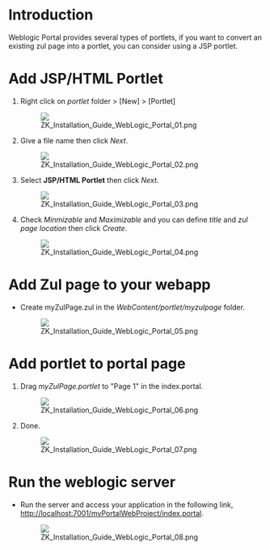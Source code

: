 # Introduction

Weblogic Portal provides several types of portlets, if you want to
convert an existing zul page into a portlet, you can consider using a
JSP portlet.

# Add JSP/HTML Portlet

1.  Right click on *portlet* folder \> \[New\] \> \[Portlet\]
      
    <figure>
    <img src="images/ZK_Installation_Guide_WebLogic_Portal_01.png
    title="ZK_Installation_Guide_WebLogic_Portal_01.png" />
    <figcaption>ZK_Installation_Guide_WebLogic_Portal_01.png</figcaption>
    </figure>
2.  Give a file name then click *Next*.
      
    <figure>
    <img src="images/ZK_Installation_Guide_WebLogic_Portal_02.png
    title="ZK_Installation_Guide_WebLogic_Portal_02.png" />
    <figcaption>ZK_Installation_Guide_WebLogic_Portal_02.png</figcaption>
    </figure>
3.  Select **JSP/HTML Portlet** then click *Next*.
      
    <figure>
    <img src="images/ZK_Installation_Guide_WebLogic_Portal_03.png
    title="ZK_Installation_Guide_WebLogic_Portal_03.png" />
    <figcaption>ZK_Installation_Guide_WebLogic_Portal_03.png</figcaption>
    </figure>
4.  Check *Minmizable* and *Maximizable* and you can define *title* and
    *zul page location* then click *Create*.
      
    <figure>
    <img src="images/ZK_Installation_Guide_WebLogic_Portal_04.png
    title="ZK_Installation_Guide_WebLogic_Portal_04.png" />
    <figcaption>ZK_Installation_Guide_WebLogic_Portal_04.png</figcaption>
    </figure>

# Add Zul page to your webapp

- Create myZulPage.zul in the *WebContent/portlet/myzulpage* folder.
    
  <figure>
  <img src="images/ZK_Installation_Guide_WebLogic_Portal_05.png
  title="ZK_Installation_Guide_WebLogic_Portal_05.png" />
  <figcaption>ZK_Installation_Guide_WebLogic_Portal_05.png</figcaption>
  </figure>

# Add portlet to portal page

1.  Drag *myZulPage.portlet* to "Page 1" in the index.portal.
      
    <figure>
    <img src="images/ZK_Installation_Guide_WebLogic_Portal_06.png
    title="ZK_Installation_Guide_WebLogic_Portal_06.png" />
    <figcaption>ZK_Installation_Guide_WebLogic_Portal_06.png</figcaption>
    </figure>
2.  Done.
      
    <figure>
    <img src="images/ZK_Installation_Guide_WebLogic_Portal_07.png
    title="ZK_Installation_Guide_WebLogic_Portal_07.png" />
    <figcaption>ZK_Installation_Guide_WebLogic_Portal_07.png</figcaption>
    </figure>

# Run the weblogic server

- Run the server and access your application in the following link,
  [<http://localhost:7001/myPortalWebProject/index.portal>](http://localhost:7001/myPortalWebProject/index.portal).
    
  <figure>
  <img src="images/ZK_Installation_Guide_WebLogic_Portal_08.png
  title="ZK_Installation_Guide_WebLogic_Portal_08.png" />
  <figcaption>ZK_Installation_Guide_WebLogic_Portal_08.png</figcaption>
  </figure>


